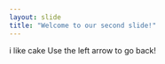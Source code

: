 ```yaml
---
layout: slide
title: "Welcome to our second slide!"
---
```

i like cake
Use the left arrow to go back!
